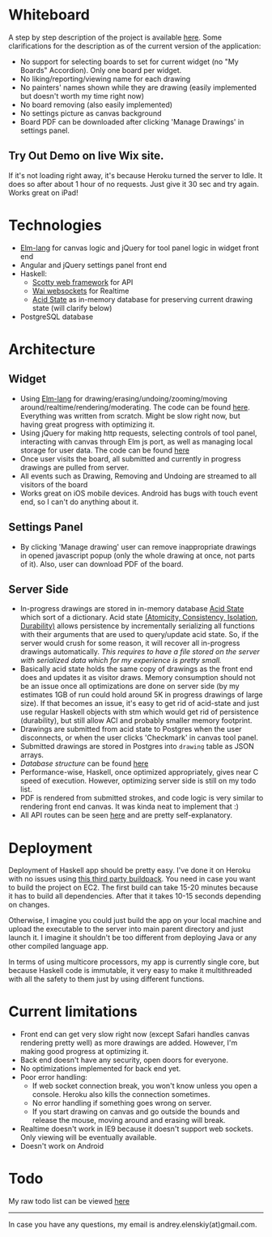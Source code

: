 # Whiteboard

A step by step description of the project is available [here](https://github.com/andreywix/whiteboard-tpa/blob/master/README.md).
Some clarifications for the description as of the current version of the application:
- No support for selecting boards to set for current widget (no "My Boards" Accordion). Only one board per widget.
- No liking/reporting/viewing name for each drawing
- No painters' names shown while they are drawing (easily implemented but doesn't worth my time right now)
- No board removing (also easily implemented)
- No settings picture as canvas background
- Board PDF can be downloaded after clicking 'Manage Drawings' in settings panel.

## Try Out Demo on live Wix site.
If it's not loading right away, it's because Heroku turned the server to Idle. It does so after about 1 hour of no requests. Just give it 30 sec and try again.
Works great on iPad!

# Technologies
- [Elm-lang](http://elm-lang.org) for canvas logic and jQuery for tool panel logic in widget front end
- Angular and jQuery settings panel front end
- Haskell:
    + [Scotty web framework](http://hackage.haskell.org/package/scotty) for API
    + [Wai websockets](https://hackage.haskell.org/package/wai-websockets) for Realtime
    + [Acid State](https://hackage.haskell.org/package/acid-state) as in-memory database for preserving current drawing state (will clarify below)
- PostgreSQL database

# Architecture
## Widget
- Using [Elm-lang](http://elm-lang.org) for drawing/erasing/undoing/zooming/moving around/realtime/rendering/moderating. The code can be found [here](https://github.com/andreywix/whiteboard-tpa/tree/master/public-dev/src). Everything was written from scratch. Might be slow right now, but having great progress with optimizing it.
- Using jQuery for making http requests, selecting controls of tool panel, interacting with canvas through Elm js port, as well as managing local storage for user data. The code can be found [here](https://github.com/andreywix/whiteboard-tpa/tree/master/public-dev/scripts)
- Once user visits the board, all submitted and currently in progress drawings are pulled from server.
- All events such as Drawing, Removing and Undoing are streamed to all visitors of the board
- Works great on iOS mobile devices. Android has bugs with touch event end, so I can't do anything about it.

## Settings Panel
- By clicking 'Manage drawing' user can remove inappropriate drawings in opened javascript popup (only the whole drawing at once, not parts of it). Also, user can download PDF of the board.

## Server Side
- In-progress drawings are stored in in-memory database [Acid State](https://hackage.haskell.org/package/acid-state) which sort of a dictionary. Acid state [(Atomicity, Consistency, Isolation, Durability)](http://en.wikipedia.org/wiki/ACID) allows persistence by incrementally serializing all functions with their arguments that are used to query/update acid state. So, if the server would crush for some reason, it will recover all in-progress drawings automatically. *This requires to have a file stored on the server with serialized data which for my experience is pretty small.*
- Basically acid state holds the same copy of drawings as the front end does and updates it as visitor draws. Memory consumption should not be an issue once all optimizations are done on server side (by my estimates 1GB of run could hold around 5K in progress drawings of large size). If that becomes an issue, it's easy to get rid of acid-state and just use regular Haskell objects with stm which would get rid of persistence (durability), but still allow ACI and probably smaller memory footprint.
- Drawings are submitted from acid state to Postgres when the user disconnects, or when the user clicks 'Checkmark' in canvas tool panel.
- Submitted drawings are stored in Postgres into `drawing` table as JSON arrays.
- _Database structure_ can be found [here](https://github.com/andreywix/whiteboard-tpa/blob/master/db-scheme.sql)
- Performance-wise, Haskell, once optimized appropriately, gives near C speed of execution. However, optimizing server side is still on my todo list.
- PDF is rendered from submitted strokes, and code logic is very similar to rendering front end canvas. It was kinda neat to implement that :)
- All API routes can be seen [here](https://github.com/andreywix/whiteboard-tpa/blob/master/server/Api.hs) and are pretty self-explanatory.

# Deployment
Deployment of Haskell app should be pretty easy. I've done it on Heroku with no issues using [this third party buildpack](https://github.com/begriffs/heroku-buildpack-ghc). You need in case you want to build the project on EC2. The first build can take 15-20 minutes because it has to build all dependencies. After that it takes 10-15 seconds depending on changes.

Otherwise, I imagine you could just build the app on your local machine and upload the executable to the server into main parent directory and just launch it. I imagine it shouldn't be too different from deploying Java or any other compiled language app.

In terms of using multicore processors, my app is currently single core, but because Haskell code is immutable, it very easy to make it multithreaded with all the safety to them just by using different functions.

# Current limitations
- Front end can get very slow right now (except Safari handles canvas rendering pretty well) as more drawings are added. However, I'm making good progress at optimizing it.
- Back end doesn't have any security, open doors for everyone.
- No optimizations implemented for back end yet.
- Poor error handling:
   + If web socket connection break, you won't know unless you open a console. Heroku also kills the connection sometimes.
   + No error handling if something goes wrong on server.
   + If you start drawing on canvas and go outside the bounds and release the mouse, moving around and erasing will break.
- Realtime doesn't work in IE9 because it doesn't support web sockets. Only viewing will be eventually available.
- Doesn't work on Android

# Todo
My raw todo list can be viewed [here](https://github.com/andreywix/whiteboard-tpa/blob/master/TODO.md)


------------------------
In case you have any questions, my email is andrey.elenskiy(at)gmail.com.

